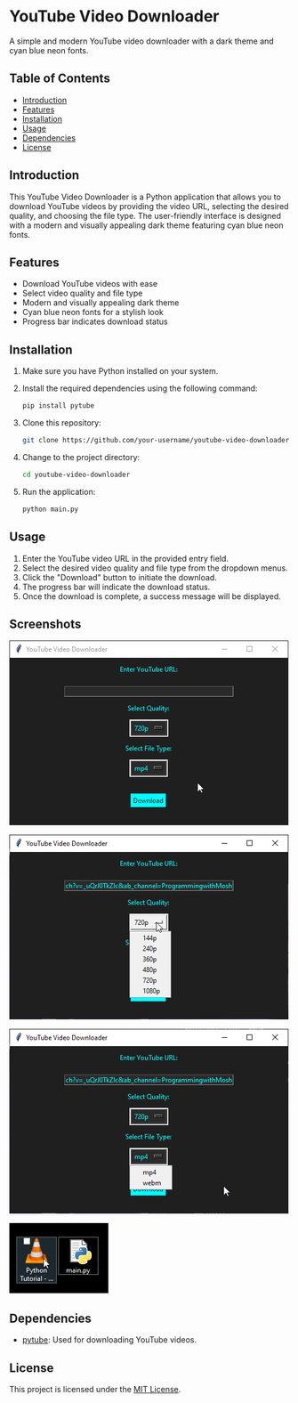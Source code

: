 # YouTube Video Downloader

A simple and modern YouTube video downloader with a dark theme and cyan blue neon fonts.

## Table of Contents
- [Introduction](#introduction)
- [Features](#features)
- [Installation](#installation)
- [Usage](#usage)
- [Dependencies](#dependencies)
- [License](#license)

## Introduction

This YouTube Video Downloader is a Python application that allows you to download YouTube videos by providing the video URL, selecting the desired quality, and choosing the file type. The user-friendly interface is designed with a modern and visually appealing dark theme featuring cyan blue neon fonts.

## Features

- Download YouTube videos with ease
- Select video quality and file type
- Modern and visually appealing dark theme
- Cyan blue neon fonts for a stylish look
- Progress bar indicates download status

## Installation

1. Make sure you have Python installed on your system.
2. Install the required dependencies using the following command:

   ```bash
   pip install pytube

3. Clone this repository:

   ```bash
   git clone https://github.com/your-username/youtube-video-downloader.git
   ```

4. Change to the project directory:

   ```bash
   cd youtube-video-downloader
   ```

5. Run the application:

   ```bash
   python main.py
   ```

## Usage

1. Enter the YouTube video URL in the provided entry field.
2. Select the desired video quality and file type from the dropdown menus.
3. Click the "Download" button to initiate the download.
4. The progress bar will indicate the download status.
5. Once the download is complete, a success message will be displayed.

## Screenshots

![Screenshot 1](screenshots/1.png)


![Screenshot 2](screenshots/2.png)


![Screenshot 2](screenshots/3.png)


![Screenshot 2](screenshots/4.png)


<!-- Add more screenshots with captions as needed -->

## Dependencies

- [pytube](https://github.com/pytube/pytube): Used for downloading YouTube videos.

## License

This project is licensed under the [MIT License](LICENSE).


